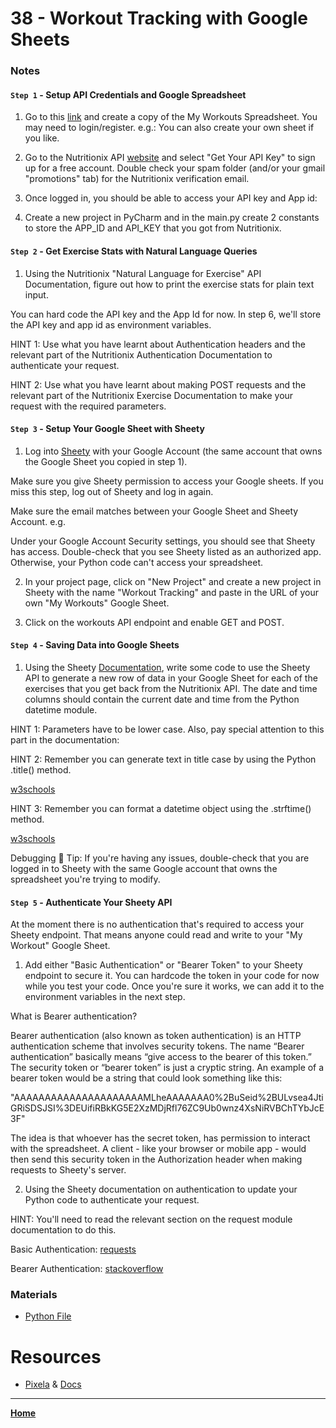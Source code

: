 # 38 - Workout Tracking with Google Sheets

### Notes

#### `Step 1` - **Setup API Credentials and Google Spreadsheet**
1. Go to this [link](https://docs.google.com/spreadsheets/d/1DHL6Y8XAHSC_KhJsa9QMekwP8b4YheWZY_sxlH3i494/edit?usp=sharing) and create a copy of the My Workouts Spreadsheet. You may need to login/register.  e.g.: You can also create your own sheet if you like.

2. Go to the Nutritionix API [website](https://www.nutritionix.com/business/api) and select "Get Your API Key" to sign up for a free account. Double check your spam folder (and/or your gmail "promotions" tab) for the Nutritionix verification email.

3. Once logged in, you should be able to access your API key and App id:

4. Create a new project in PyCharm and in the main.py create 2 constants to store the APP_ID and API_KEY that you got from Nutritionix.


#### `Step 2` - **Get Exercise Stats with Natural Language Queries**
1. Using the Nutritionix "Natural Language for Exercise" API Documentation, figure out how to print the exercise stats for plain text input.

You can hard code the API key and the App Id for now. In step 6, we'll store the API key and app id as environment variables.

HINT 1:  Use what you have learnt about Authentication headers and the relevant part of the Nutritionix Authentication Documentation to authenticate your request.

HINT 2: Use what you have learnt about making POST requests and the relevant part of the Nutritionix Exercise Documentation to make your request with the required parameters.

#### `Step 3` - **Setup Your Google Sheet with Sheety**
1. Log into [Sheety](https://sheety.co/) with your Google Account (the same account that owns the Google Sheet you copied in step 1).

Make sure you give Sheety permission to access your Google sheets. If you miss this step, log out of Sheety and log in again.

Make sure the email matches between your Google Sheet and Sheety Account. e.g.

Under your Google Account Security settings, you should see that Sheety has access. Double-check that you see Sheety listed as an authorized app. Otherwise, your Python code can't access your spreadsheet.

2. In your project page, click on "New Project" and create a new project in Sheety with the name "Workout Tracking" and paste in the URL of your own "My Workouts" Google Sheet.

3. Click on the workouts API endpoint and enable GET and POST.

#### `Step 4` - **Saving Data into Google Sheets**
1. Using the Sheety [Documentation](https://sheety.co/docs/requests), write some code to use the Sheety API to generate a new row of data in your Google Sheet for each of the exercises that you get back from the Nutritionix API. The date and time columns should contain the current date and time from the Python datetime module.

HINT 1: Parameters have to be lower case. Also, pay special attention to this part in the documentation:

HINT 2: Remember you can generate text in title case by using the Python .title() method.

[w3schools](https://www.w3schools.com/python/ref_string_title.asp)

HINT 3: Remember you can format a datetime object using the .strftime() method.

[w3schools](https://www.w3schools.com/python/python_datetime.asp)

Debugging 🐞 Tip: If you're having any issues, double-check that you are logged in to Sheety with the same Google account that owns the spreadsheet you're trying to modify.

#### `Step 5` - **Authenticate Your Sheety API**
At the moment there is no authentication that's required to access your Sheety endpoint. That means anyone could read and write to your "My Workout" Google Sheet.

1. Add either "Basic Authentication" or "Bearer Token" to your Sheety endpoint to secure it.  You can hardcode the token in your code for now while you test your code. Once you're sure it works, we can add it to the environment variables in the next step.

What is Bearer authentication?

Bearer authentication (also known as token authentication) is an HTTP authentication scheme that involves security tokens. The name “Bearer authentication” basically means “give access to the bearer of this token.” The security token or “bearer token” is just a cryptic string. An example of a bearer token would be a string that could look something like this:

"AAAAAAAAAAAAAAAAAAAAAMLheAAAAAAA0%2BuSeid%2BULvsea4JtiGRiSDSJSI%3DEUifiRBkKG5E2XzMDjRfl76ZC9Ub0wnz4XsNiRVBChTYbJcE3F"

The idea is that whoever has the secret token, has permission to interact with the spreadsheet. A client - like your browser or mobile app - would then send this security token in the Authorization header when making requests to Sheety's server.


2. Using the Sheety documentation on authentication to update your Python code to authenticate your request.

HINT: You'll need to read the relevant section on the request module documentation to do this.

Basic Authentication: [requests](https://requests.readthedocs.io/en/master/user/authentication/#basic-authentication) 

Bearer Authentication: [stackoverflow](https://stackoverflow.com/questions/29931671/making-an-api-call-in-python-with-an-api-that-requires-a-bearer-token) 



### Materials

* [Python File](./038.py)

# Resources

* [Pixela](https://pixe.la/) & [Docs](https://docs.pixe.la/)

---

**[Home](../README.md)**